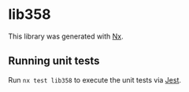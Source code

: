 # lib358

This library was generated with [Nx](https://nx.dev).

## Running unit tests

Run `nx test lib358` to execute the unit tests via [Jest](https://jestjs.io).
